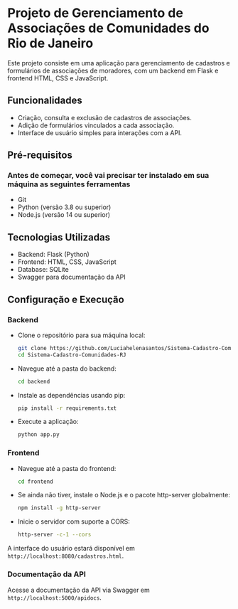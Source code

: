 # Projeto de Gerenciamento de Associações de Comunidades do Rio de Janeiro

Este projeto consiste em uma aplicação para gerenciamento de cadastros e formulários de associações de moradores, com um backend em Flask e frontend HTML, CSS e JavaScript.

## Funcionalidades

- Criação, consulta e exclusão de cadastros de associações.
- Adição de formulários vinculados a cada associação.
- Interface de usuário simples para interações com a API.

## Pré-requisitos

### Antes de começar, você vai precisar ter instalado em sua máquina as seguintes ferramentas

- Git
- Python (versão 3.8 ou superior)
- Node.js (versão 14 ou superior)

## Tecnologias Utilizadas

- Backend: Flask (Python)
- Frontend: HTML, CSS, JavaScript
- Database: SQLite
- Swagger para documentação da API

## Configuração e Execução

### Backend

- Clone o repositório para sua máquina local:

  ```bash
  git clone https://github.com/Luciahelenasantos/Sistema-Cadastro-Comunidades-RJ.git
  cd Sistema-Cadastro-Comunidades-RJ
  ```

- Navegue até a pasta do backend:

  ```bash
  cd backend
  ```

- Instale as dependências usando pip:

  ```bash
  pip install -r requirements.txt
  ```

- Execute a aplicação:

  ```bash
  python app.py
  ```

### Frontend

- Navegue até a pasta do frontend:

  ```bash
  cd frontend
  ```

- Se ainda não tiver, instale o Node.js e o pacote http-server globalmente:

  ```bash
  npm install -g http-server
  ```

- Inicie o servidor com suporte a CORS:

  ```bash
  http-server -c-1 --cors
  ```

A interface do usuário estará disponível em `http://localhost:8080/cadastros.html`.

### Documentação da API

Acesse a documentação da API via Swagger em `http://localhost:5000/apidocs`.
